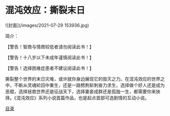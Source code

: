 # 混沌效应：撕裂末日


![封面](/images/2021-07-29 153936.jpg)


简介：

【警告！智商与情商较低者请勿阅读此书！】

【警告！十八岁以下未成年谨慎阅读此书！】

【警告！选择困难症患者不建议阅读此书！】

撕裂整个世界的末日灾难，或许就你身边展现它的毁灭之力。在混沌效应的世界之中，不断从灵魂轮回中重生，还是一路劈荆斩刺奋力求生，选择做个好人还是成为恶棍，选择拯救世界还是征战天下，选择妻妾成群还是孤独一生，都需要你来抉择。《混沌效应》系列小说首篇作品，也是起点首部可选剧情的互动小说。 


﻿[目录](/toc/index)
